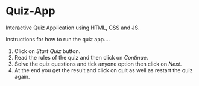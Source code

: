 # Quiz-App
Interactive Quiz Application using HTML, CSS and JS.

Instructions for how to run the quiz app....
1) Click on *Start Quiz* button.
2) Read the rules of the quiz and then click on *Continue*.
3) Solve the quiz questions and tick anyone option then click on *Next*.
4) At the end you get the result and click on quit as well as restart the quiz again.
